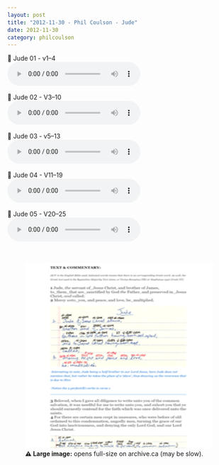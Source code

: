 ```yaml
---
layout: post
title: "2012-11-30 - Phil Coulson - Jude"
date: 2012-11-30
category: philcoulson
---
```


<p>
🎵 Jude 01 - v1–4 <br>
<audio controls>
  <source src="https://archive.org/download/phil-coulson-ministry-messages/2012-11-30%20-%20Phil%20Coulson%20-%20Jude/Jude01-Phil-Coulson-V-1-4.mp3" type="audio/mpeg">
  Your browser does not support the audio element.
</audio>
</p>
<p>
🎵 Jude 02 - V3–10 <br>
<audio controls>
  <source src="https://archive.org/download/phil-coulson-ministry-messages/2012-11-30%20-%20Phil%20Coulson%20-%20Jude/Jude02-Phil-Coulson-V-3-10.mp3" type="audio/mpeg">
  Your browser does not support the audio element.
</audio>
</p>
<p>
🎵 Jude 03 - v5–13 <br>
<audio controls>
  <source src="https://archive.org/download/phil-coulson-ministry-messages/2012-11-30%20-%20Phil%20Coulson%20-%20Jude/Jude03-Phil-Coulson-V-5-13.mp3" type="audio/mpeg">
  Your browser does not support the audio element.
</audio>
</p>
<p>
🎵 Jude 04 - V11–19 <br>
<audio controls>
  <source src="https://archive.org/download/phil-coulson-ministry-messages/2012-11-30%20-%20Phil%20Coulson%20-%20Jude/Jude04-Phil-Coulson-V-11-19.mp3" type="audio/mpeg">
  Your browser does not support the audio element.
</audio>
</p>
<p>
🎵 Jude 05 - V20–25 <br>
<audio controls>
  <source src="https://archive.org/download/phil-coulson-ministry-messages/2012-11-30%20-%20Phil%20Coulson%20-%20Jude/Jude05-Phil-Coulson-V-20-25.mp3" type="audio/mpeg">
  Your browser does not support the audio element.
</audio>
</p>

<br>
<figure>
  <a href="https://archive.org/download/phil-coulson-ministry-messages/2012-11-30%20-%20Phil%20Coulson%20-%20Jude/screencapture-thegloriousgospel-ca-test-page-for-jude-2024-07-10-21_21_20.png"
     target="_blank" rel="noopener"
     title="Opens a very large image in a new tab">
    <img
      src="/assets/img/JudeThumb.png"
      alt="Jude Notes"
      loading="lazy" decoding="async"
      width="640" height="420">
  </a>
  <figcaption>
    <strong>⚠️ Large image:</strong> opens full-size on archive.ca (may be slow).
  </figcaption>
</figure>
